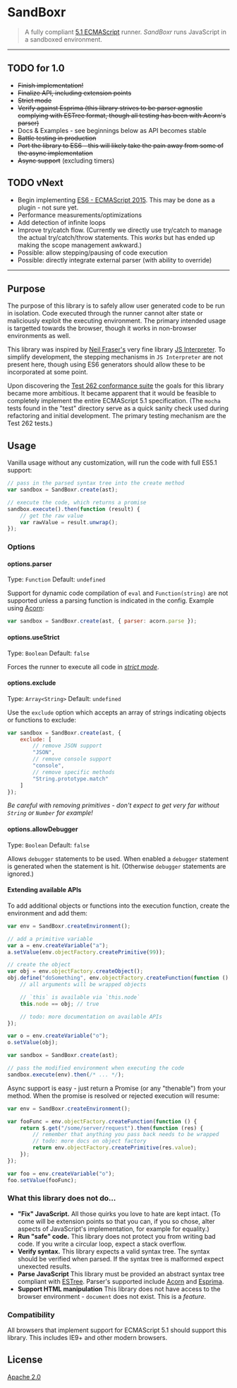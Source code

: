 # SandBoxr
> A fully compliant [5.1 ECMAScript](http://www.ecma-international.org/ecma-262/5.1/index.html) runner. _SandBoxr_ runs JavaScript in a sandboxed environment.

-----

## TODO for 1.0
- ~~Finish implementation!~~
- ~~Finalize API, including extension points~~
- ~~Strict mode~~
- ~~Verify against Esprima (this library strives to be parser agnostic complying with ESTree format, though all testing has been with Acorn's parser)~~
- Docs & Examples - see beginnings below as API becomes stable
- ~~Battle testing in production~~
- ~~Port the library to ES6 - this will likely take the pain away from some of the async implementation~~
- ~~Async support~~ (excluding timers)

## TODO vNext
- Begin implementing [ES6 - ECMAScript 2015](http://www.ecma-international.org/ecma-262/6.0/index.html). This may be done as a plugin - not sure yet.
- Performance measurements/optimizations
- Add detection of infinite loops
- Improve try/catch flow. (Currently we directly use try/catch to manage the actual try/catch/throw statements. This *works* but has ended up making the scope management awkward.)
- Possible: allow stepping/pausing of code execution
- Possible: directly integrate external parser (with ability to override)

-----

## Purpose

The purpose of this library is to safely allow user generated code to be run in isolation. Code executed through the runner cannot alter state or maliciously exploit the executing environment. The primary intended usage is targetted towards the browser, though it works in non-browser environments as well.

This library was inspired by [Neil Fraser's](https://github.com/NeilFraser) very fine library [JS Interpreter](https://github.com/NeilFraser/JS-Interpreter). To simplify development, the stepping mechanisms in `JS Interpreter` are not present here, though using ES6 generators should allow these to be incorporated at some point.

Upon discovering the [Test 262 conformance suite](test262.md) the goals for this library became more ambitious. It became apparent that it would be feasible to completely implement the entire ECMAScript 5.1 specification. (The `mocha` tests found in the "test" directory serve as a quick sanity check used during refactoring and initial development. The primary testing mechanism are the Test 262 tests.)

## Usage

Vanilla usage without any customization, will run the code with full ES5.1 support:

```js
// pass in the parsed syntax tree into the create method
var sandbox = SandBoxr.create(ast);

// execute the code, which returns a promise
sandbox.execute().then(function (result) {
	// get the raw value
	var rawValue = result.unwrap();
});
```

### Options

#### options.parser
Type: `Function`
Default: `undefined`

Support for dynamic code compilation of `eval` and `Function(string)` are not supported unless a parsing function is indicated in the config. Example using [Acorn](https://github.com/marijnh/acorn):

```js
var sandbox = SandBoxr.create(ast, { parser: acorn.parse });
```

#### options.useStrict
Type: `Boolean`
Default: `false`

Forces the runner to execute all code in *[strict mode](https://developer.mozilla.org/en-US/docs/Web/JavaScript/Reference/Strict_mode)*.

#### options.exclude
Type: `Array<String>`
Default: `undefined`

Use the `exclude` option which accepts an array of strings indicating objects or functions to exclude:

```js
var sandbox = SandBoxr.create(ast, {
	exclude: [
		// remove JSON support
		"JSON",
		// remove console support
		"console",
		// remove specific methods
		"String.prototype.match"
	]
});
```
*Be careful with removing primitives - don't expect to get very far without `String` or `Number` for example!*

#### options.allowDebugger
Type: `Boolean`
Default: `false`

Allows `debugger` statements to be used. When enabled a `debugger` statement is generated when the statement is hit. (Otherwise `debugger` statements are ignored.)

#### Extending available APIs

To add additional objects or functions into the execution function, create the environment and add them:

```js
var env = SandBoxr.createEnvironment();

// add a primitive variable
var a = env.createVariable("a");
a.setValue(env.objectFactory.createPrimitive(99));

// create the object
var obj = env.objectFactory.createObject();
obj.define("doSomething", env.objectFactory.createFunction(function () {
	// all arguments will be wrapped objects

	// `this` is available via `this.node`
	this.node == obj; // true

	// todo: more documentation on available APIs
});

var o = env.createVariable("o");
o.setValue(obj);

var sandbox = SandBoxr.create(ast);

// pass the modified environment when executing the code
sandbox.execute(env).then(/* ... */);
```

Async support is easy - just return a Promise (or any "thenable") from your method. When the promise is resolved or rejected execution will resume:

```js
var env = SandBoxr.createEnvironment();

var fooFunc = env.objectFactory.createFunction(function () {
	return $.get("/some/server/request").then(function (res) {
		// remember that anything you pass back needs to be wrapped
		// todo: more docs on object factory
		return env.objectFactory.createPrimitive(res.value);
	});
});

var foo = env.createVariable("o");
foo.setValue(fooFunc);
```

### What this library does not do...
- **"Fix" JavaScript.** All those quirks you love to hate are kept intact. (To come will be extension points so that you can, if you so chose, alter aspects of JavaScript's implementation, for example for equality.)
- **Run "safe" code.** This library does not protect you from writing bad code. If you write a circular loop, expect a stack overflow.
- **Verify syntax.** This library expects a valid syntax tree. The syntax should be verified when parsed. If the syntax tree is malformed expect unexected results.
- **Parse JavaScript** This library must be provided an abstract syntax tree compliant with [ESTree](https://github.com/estree/estree). Parser's supported include [Acorn](https://github.com/marijnh/acorn) and [Esprima](https://github.com/jquery/esprima).
- **Support HTML manipulation** This library does not have access to the browser environment - `document` does not exist. This is a *feature*.

### Compatibility

All browsers that implement support for ECMAScript 5.1 should support this library. This includes IE9+ and other modern browsers.

## License

[Apache 2.0](LICENSE)